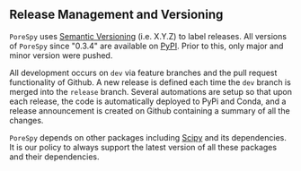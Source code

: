 ## Release Management and Versioning

`PoreSpy` uses [Semantic Versioning](http://semver.org) (i.e. X.Y.Z) to label releases.  All versions of `PoreSpy` since "0.3.4" are available on [PyPI](https://pypi.python.org/pypi).  Prior to this, only major and minor version were pushed.

All development occurs on `dev` via feature branches and the pull request functionality of Github. A new release is defined each time the `dev` branch is merged into the `release` branch. Several automations are setup so that upon each release, the code is automatically deployed to PyPi and Conda, and a release announcement is created on Github containing a summary of all the changes.

`PoreSpy` depends on other packages including [Scipy](https://scipy.org/) and its dependencies.  It is our policy to always support the latest version of all these packages and their dependencies.
